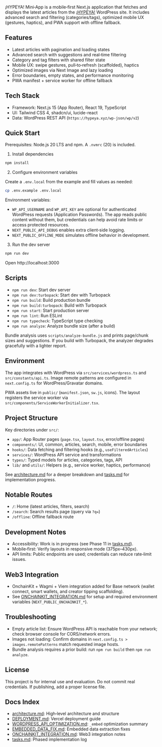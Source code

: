 ¡HYPEYA! Mini‑App is a mobile‑first Next.js application that fetches and displays the latest articles from the [¡HYPEYA!](https://hypeya.xyz) WordPress site. It includes advanced search and filtering (categories/tags), optimized mobile UX (gestures, haptics), and PWA support with offline fallback.

## Features

- Latest articles with pagination and loading states
- Advanced search with suggestions and real‑time filtering
- Category and tag filters with shared filter state
- Mobile UX: swipe gestures, pull‑to‑refresh (scaffolded), haptics
- Optimized images via Next Image and lazy loading
- Error boundaries, empty states, and performance monitoring
- PWA manifest + service worker for offline fallback

## Tech Stack

- Framework: Next.js 15 (App Router), React 19, TypeScript
- UI: Tailwind CSS 4, shadcn/ui, lucide-react
- Data: WordPress REST API (`https://hypeya.xyz/wp-json/wp/v2`)

## Quick Start

Prerequisites: Node.js 20 LTS and npm. A `.nvmrc` (20) is included.

1. Install dependencies

```bash
npm install
```

2. Configure environment variables

Create a `.env.local` from the example and fill values as needed:

```bash
cp .env.example .env.local
```

Environment variables:

- `WP_API_USERNAME` and `WP_API_KEY` are optional for authenticated WordPress requests (Application Passwords). The app reads public content without them, but credentials can help avoid rate limits or access protected resources.
- `NEXT_PUBLIC_API_DEBUG` enables extra client‑side logging.
- `NEXT_PUBLIC_OFFLINE_MODE` simulates offline behavior in development.

3. Run the dev server

```bash
npm run dev
```

Open http://localhost:3000

## Scripts

- `npm run dev`: Start dev server
- `npm run dev:turbopack`: Start dev with Turbopack
- `npm run build`: Build production bundle
- `npm run build:turbopack`: Build with Turbopack
- `npm run start`: Start production server
- `npm run lint`: Run ESLint
- `npm run typecheck`: TypeScript type checking
- `npm run analyze`: Analyze bundle size (after a build)

Bundle analysis uses `scripts/analyze-bundle.js` and prints page/chunk sizes and suggestions. If you build with Turbopack, the analyzer degrades gracefully with a lighter report.

## Environment

The app integrates with WordPress via `src/services/wordpress.ts` and `src/constants/api.ts`. Image remote patterns are configured in `next.config.ts` for WordPress/Gravatar domains.

PWA assets live in `public/` (`manifest.json`, `sw.js`, icons). The layout registers the service worker via `src/components/ServiceWorkerInitializer.tsx`.

## Project Structure

Key directories under `src/`:

- `app/`: App Router pages (`page.tsx`, `layout.tsx`, error/offline pages)
- `components/`: UI, common, articles, search, mobile, error boundaries
- `hooks/`: Data fetching and filtering hooks (e.g., `useFilteredArticles`)
- `services/`: WordPress API service and transformations
- `types/`: Typed models for articles, categories, tags, API
- `lib/` and `utils/`: Helpers (e.g., service worker, haptics, performance)

See [architecture.md](docs/architecture.md) for a deeper breakdown and [tasks.md](docs/tasks.md) for implementation progress.

## Notable Routes

- `/`: Home (latest articles, filters, search)
- `/search`: Search results page (query via `?q=`)
- `/offline`: Offline fallback route

## Development Notes

- Accessibility: Work is in progress (see Phase 11 in [tasks.md](docs/tasks.md)).
- Mobile‑first: Verify layouts in responsive mode (375px–430px).
- API limits: Public endpoints are used; credentials can reduce rate‑limit issues.

## Web3 Integration

- OnchainKit + Wagmi + Viem integration added for Base network (wallet connect, smart wallets, and creator tipping scaffolding).
- See [ONCHAINKIT_INTEGRATION.md](docs/ONCHAINKIT_INTEGRATION.md) for setup and required environment variables (`NEXT_PUBLIC_ONCHAINKIT_*`).

## Troubleshooting

- Empty article list: Ensure WordPress API is reachable from your network; check browser console for CORS/network errors.
- Images not loading: Confirm domains in `next.config.ts > images.remotePatterns` match requested image hosts.
- Bundle analysis requires a prior build: run `npm run build` then `npm run analyze`.

## License

This project is for internal use and evaluation. Do not commit real credentials. If publishing, add a proper license file.

## Docs Index

- [architecture.md](docs/architecture.md): High‑level architecture and structure
- [DEPLOYMENT.md](docs/DEPLOYMENT.md): Vercel deployment guide
- [WORDPRESS_API_OPTIMIZATION.md](docs/WORDPRESS_API_OPTIMIZATION.md): `_embed` optimization summary
- [EMBEDDED_DATA_FIX.md](docs/EMBEDDED_DATA_FIX.md): Embedded data extraction fixes
- [ONCHAINKIT_INTEGRATION.md](docs/ONCHAINKIT_INTEGRATION.md): Web3 integration notes
- [tasks.md](docs/tasks.md): Phased implementation log
